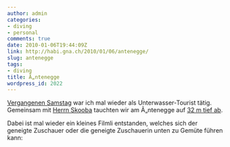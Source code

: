 ```yaml
---
author: admin
categories:
- diving
- personal
comments: true
date: 2010-01-06T19:44:09Z
link: http://habi.gna.ch/2010/01/06/antenegge/
slug: antenegge
tags:
- diving
title: Ã„ntenegge
wordpress_id: 2022
---
```


[Vergangenen Samstag](http://habi.gna.ch/2010/01/02/hat-der-niesen-einen-hut/) war ich mal wieder als Unterwasser-Tourist tätig. Gemeinsam mit [Herrn Skooba](http://www.skooba.com/) tauchten wir am Ã„ntenegge auf [32 m tief ab](http://habi.gna.ch/divelog/10.01.02.aentenegge.pdf).




Dabei ist mal wieder ein kleines Filmli entstanden, welches sich der geneigte Zuschauer oder die geneigte Zuschauerin unten zu Gemüte führen kann:



